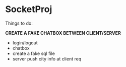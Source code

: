 # SocketProj

Things to do:

**CREATE A FAKE CHATBOX BETWEEN CLIENT/SERVER**
- login/logout
- chatbox
- create a fake sql file
- server push city info at client req
